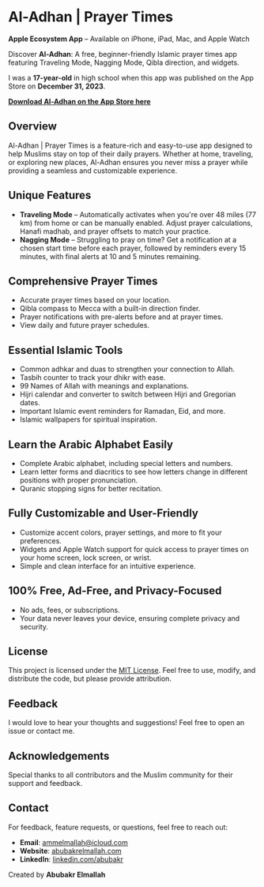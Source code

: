 # Al-Adhan | Prayer Times

**Apple Ecosystem App** – Available on iPhone, iPad, Mac, and Apple Watch

Discover **Al-Adhan**: A free, beginner-friendly Islamic prayer times app featuring Traveling Mode, Nagging Mode, Qibla direction, and widgets.

I was a **17-year-old** in high school when this app was published on the App Store on **December 31, 2023**.

[**Download Al-Adhan on the App Store here**](https://apps.apple.com/us/app/al-adhan-prayer-times/id6475015493?platform=iphone)

## Overview
Al-Adhan | Prayer Times is a feature-rich and easy-to-use app designed to help Muslims stay on top of their daily prayers. Whether at home, traveling, or exploring new places, Al-Adhan ensures you never miss a prayer while providing a seamless and customizable experience.

## Unique Features
- **Traveling Mode** – Automatically activates when you're over 48 miles (77 km) from home or can be manually enabled. Adjust prayer calculations, Hanafi madhab, and prayer offsets to match your practice.
- **Nagging Mode** – Struggling to pray on time? Get a notification at a chosen start time before each prayer, followed by reminders every 15 minutes, with final alerts at 10 and 5 minutes remaining.

## Comprehensive Prayer Times
- Accurate prayer times based on your location.
- Qibla compass to Mecca with a built-in direction finder.
- Prayer notifications with pre-alerts before and at prayer times.
- View daily and future prayer schedules.

## Essential Islamic Tools
- Common adhkar and duas to strengthen your connection to Allah.
- Tasbih counter to track your dhikr with ease.
- 99 Names of Allah with meanings and explanations.
- Hijri calendar and converter to switch between Hijri and Gregorian dates.
- Important Islamic event reminders for Ramadan, Eid, and more.
- Islamic wallpapers for spiritual inspiration.

## Learn the Arabic Alphabet Easily
- Complete Arabic alphabet, including special letters and numbers.
- Learn letter forms and diacritics to see how letters change in different positions with proper pronunciation.
- Quranic stopping signs for better recitation.

## Fully Customizable and User-Friendly
- Customize accent colors, prayer settings, and more to fit your preferences.
- Widgets and Apple Watch support for quick access to prayer times on your home screen, lock screen, or wrist.
- Simple and clean interface for an intuitive experience.

## 100% Free, Ad-Free, and Privacy-Focused
- No ads, fees, or subscriptions.
- Your data never leaves your device, ensuring complete privacy and security.

## License

This project is licensed under the [MIT License](LICENSE). Feel free to use, modify, and distribute the code, but please provide attribution.

## Feedback

I would love to hear your thoughts and suggestions! Feel free to open an issue or contact me.

## Acknowledgements

Special thanks to all contributors and the Muslim community for their support and feedback.

## Contact

For feedback, feature requests, or questions, feel free to reach out:
- **Email**: ammelmallah@icloud.com
- **Website**: [abubakrelmallah.com](https://abubakrelmallah.wordpress.com/)
- **LinkedIn**: [linkedin.com/abubakr](https://www.linkedin.com/in/abubakr-elmallah-416a0b273/)

Created by **Abubakr Elmallah**
